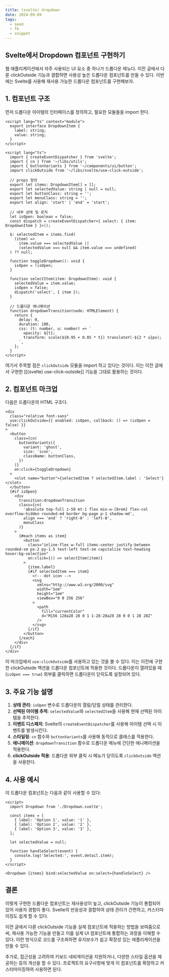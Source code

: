 ```yaml
---
title: (svelte) dropdown
date: 2024-09-09
tags:
  - seed
  - fe
  - snippet
---
```


## Svelte에서 Dropdown 컴포넌트 구현하기

웹 애플리케이션에서 자주 사용되는 UI 요소 중 하나가 드롭다운 메뉴다. 이전 글에서 다룬 clickOutside 기능과 결합하면 사용성 높은 드롭다운 컴포넌트를 만들 수 있다. 이번에는 Svelte를 사용해 재사용 가능한 드롭다운 컴포넌트를 구현해보자.

## 1. 컴포넌트 구조

먼저 드롭다운 아이템의 인터페이스를 정의하고, 필요한 모듈들을 import 한다.

```svelte
<script lang="ts" context="module">
  export interface DropdownItem {
    label: string;
    value: string;
  }
</script>

<script lang="ts">
  import { createEventDispatcher } from 'svelte';
  import { cn } from '~/libs/utils';
  import { buttonVariants } from '~/components/ui/button';
  import clickOutside from '~/libs/svelte/use-click-outside';

  // props 정의
  export let items: DropdownItem[] = [];
  export let selectedValue: string | null = null;
  export let buttonClass: string = '';
  export let menuClass: string = '';
  export let align: 'start' | 'end' = 'start';

  // 내부 상태 및 로직
  let isOpen: boolean = false;
  const dispatch = createEventDispatcher<{ select: { item: DropdownItem } }>();

  $: selectedItem = items.find(
    (item) =>
      item.value === selectedValue ||
      (selectedValue === null && item.value === undefined)
  ) ?? null;

  function toggleDropdown(): void {
    isOpen = !isOpen;
  }

  function selectItem(item: DropdownItem): void {
    selectedValue = item.value;
    isOpen = false;
    dispatch('select', { item });
  }

  // 드롭다운 애니메이션
  function dropdownTransition(node: HTMLElement) {
    return {
      delay: 0,
      duration: 100,
      css: (t: number, u: number) => `
        opacity: ${t};
        transform: scale(${0.95 + 0.05 * t}) translateY(-${2 * u}px);
      `,
    };
  }
</script>
```

여기서 주목할 점은 `clickOutside` 모듈을 import 하고 있다는 것이다. 이는 이전 글에서 구현한 [[(svelte) use-click-outside]] 기능을 그대로 활용하는 것이다.

## 2. 컴포넌트 마크업

다음은 드롭다운의 HTML 구조다.

```svelte
<div
  class="relative font-sans"
  use:clickOutside={{ enabled: isOpen, callback: () => (isOpen = false) }}
>
  <button
    class={cn(
      buttonVariants({
        variant: 'ghost',
        size: 'icon',
        className: buttonClass,
      })
    )}
    on:click={toggleDropdown}
  >
    <slot name="button">{selectedItem ? selectedItem.label : 'Select'}</slot>
  </button>
  {#if isOpen}
    <div
      transition:dropdownTransition
      class={cn(
        'absolute top-full z-50 mt-1 flex min-w-[8rem] flex-col overflow-hidden rounded-md border bg-page p-1 shadow-md',
        align === 'end' ? 'right-0' : 'left-0',
        menuClass
      )}
    >
      {#each items as item}
        <button
          class="inline-flex w-full items-center justify-between rounded-sm px-2 py-1.5 text-left text-sm capitalize text-heading hover:bg-selection"
          on:click={() => selectItem(item)}
        >
          {item.label}
          {#if selectedItem === item}
            <!-- dot icon -->
            <svg
              xmlns="http://www.w3.org/2000/svg"
              width="1em"
              height="1em"
              viewBox="0 0 256 256"
            >
              <path
                fill="currentColor"
                d="M156 128a28 28 0 1 1-28-28a28 28 0 0 1 28 28Z"
              />
            </svg>
          {/if}
        </button>
      {/each}
    </div>
  {/if}
</div>
```

이 마크업에서 `use:clickOutside`를 사용하고 있는 것을 볼 수 있다. 이는 이전에 구현한 clickOutside 액션을 드롭다운 컴포넌트에 적용한 것이다. 드롭다운이 열려있을 때(`isOpen === true`) 외부를 클릭하면 드롭다운이 닫히도록 설정되어 있다.

## 3. 주요 기능 설명

1. **상태 관리**: `isOpen` 변수로 드롭다운의 열림/닫힘 상태를 관리한다.
2. **선택된 아이템 추적**: `selectedValue`와 `selectedItem`을 사용해 현재 선택된 아이템을 추적한다.
3. **이벤트 디스패치**: Svelte의 `createEventDispatcher`를 사용해 아이템 선택 시 이벤트를 발생시킨다.
4. **스타일링**: `cn` 함수와 `buttonVariants`를 사용해 동적으로 클래스를 적용한다.
5. **애니메이션**: `dropdownTransition` 함수로 드롭다운 메뉴에 간단한 애니메이션을 적용한다.
6. **clickOutside 적용**: 드롭다운 외부 클릭 시 메뉴가 닫히도록 `clickOutside` 액션을 사용한다.

## 4. 사용 예시

이 드롭다운 컴포넌트는 다음과 같이 사용할 수 있다:

```svelte
<script>
  import Dropdown from './Dropdown.svelte';

  const items = [
    { label: 'Option 1', value: '1' },
    { label: 'Option 2', value: '2' },
    { label: 'Option 3', value: '3' },
  ];

  let selectedValue = null;

  function handleSelect(event) {
    console.log('Selected:', event.detail.item);
  }
</script>

<Dropdown {items} bind:selectedValue on:select={handleSelect} />
```

## 결론

이렇게 구현한 드롭다운 컴포넌트는 재사용성이 높고, clickOutside 기능이 통합되어 있어 사용자 경험이 좋다. Svelte의 반응성과 결합하여 상태 관리가 간편하고, 커스터마이징도 쉽게 할 수 있다.

이전 글에서 다룬 clickOutside 기능을 실제 컴포넌트에 적용하는 방법을 보여줌으로써, 재사용 가능한 기능을 만들고 이를 실제 UI 컴포넌트에 통합하는 과정을 이해할 수 있다. 이런 방식으로 코드를 구조화하면 유지보수가 쉽고 확장성 있는 애플리케이션을 만들 수 있다.

추가로, 접근성을 고려하여 키보드 네비게이션을 지원하거나, 다양한 스타일 옵션을 제공하는 등의 개선을 할 수 있다. 프로젝트의 요구사항에 맞게 이 컴포넌트를 확장하고 커스터마이징하여 사용하면 된다.